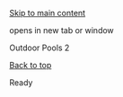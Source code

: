 [Skip to main content](https://www.pittsburghpa.gov/Resident-Services/A-Z-Frequently-Visited/Outdoor-Pools-2#main-content)

opens in new tab or window

Outdoor Pools 2

[Back to top](https://www.pittsburghpa.gov/Resident-Services/A-Z-Frequently-Visited/Outdoor-Pools-2#body-top)

Ready
